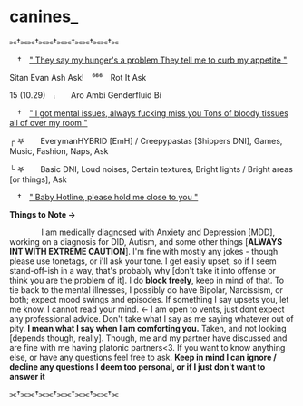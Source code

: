 # canines_

⫘†⫘⫘†⫘⫘†⫘⫘†⫘⫘†⫘⫘†⫘

 † [" They say my hunger's a problem
They tell me to curb my appetite "](https://open.spotify.com/track/5w5wBkH4ana9waptVsxJCq?si=c09e402db0cf4f0c)

Sitan Evan Ash Ask! ⁶⁶⁶ Rot It Ask

15 (10.29) ⨾  Aro   Ambi   Genderfluid   Bi

 † [" I got mental issues, always fucking miss you
Tons of bloody tissues all of over my room "](https://open.spotify.com/track/7lOvJBqH38ZY59eLU7bioq?si=97dd4442560845ca)

┌ 𖤐  EverymanHYBRID [EmH] / Creepypastas [Shippers DNI], Games, Music, Fashion, Naps, Ask

└ 𖤐  Basic DNI, Loud noises, Certain textures, Bright lights / Bright areas [or things], Ask

 † [" Baby Hotline, please hold me close to you "](https://open.spotify.com/track/1R8kvV2AgNPCA2Pp4Im1Ao?si=2095dccbce1b4a96)

**__Things to Note →__**

    I am medically diagnosed with Anxiety and Depression [MDD], working on a diagnosis for DID, Autism, and some other things [**ALWAYS INT WITH EXTREME CAUTION**]. I'm fine with mostly any jokes - though please use tonetags, or i'll ask your tone. I get easily upset, so if I seem stand-off-ish in a way, that's probably why [don't take it into offense or think you are the problem of it]. I do **block freely**, keep in mind of that. To tie back to the mental illnesses, I possibly do have Bipolar, Narcissism, or both; expect mood swings and episodes. If something I say upsets you, let me know. I cannot read your mind. <- I am open to vents, just dont expect any professional advice. Don't take what I say as me saying whatever out of pity. **I mean what I say when I am comforting you.** Taken, and not looking [depends though, really]. Though, me and my partner have discussed and are fine with me having platonic partners<3. If you want to know anything else, or have any questions feel free to ask. __Keep in mind I can ignore / decline any questions I deem too personal, or if I just don't want to answer it__

⫘†⫘⫘†⫘⫘†⫘⫘†⫘⫘†⫘⫘†⫘
